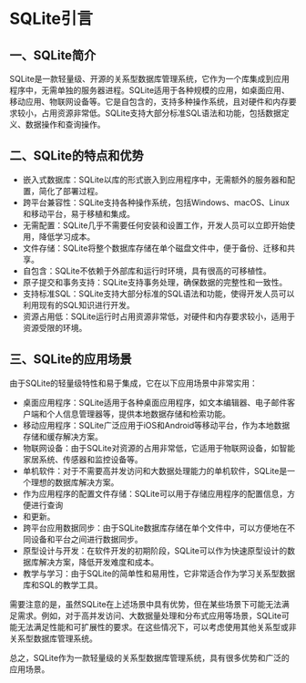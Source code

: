 #  SQLite引言

## 一、SQLite简介

SQLite是一款轻量级、开源的关系型数据库管理系统，它作为一个库集成到应用程序中，无需单独的服务器进程。SQLite适用于各种规模的应用，如桌面应用、移动应用、物联网设备等。它是自包含的，支持多种操作系统，且对硬件和内存要求较小，占用资源非常低。SQLite支持大部分标准SQL语法和功能，包括数据定义、数据操作和查询操作。

## 二、SQLite的特点和优势

- 嵌入式数据库：SQLite以库的形式嵌入到应用程序中，无需额外的服务器和配置，简化了部署过程。
- 跨平台兼容性：SQLite支持各种操作系统，包括Windows、macOS、Linux和移动平台，易于移植和集成。
- 无需配置：SQLite几乎不需要任何安装和设置工作，开发人员可以立即开始使用，降低学习成本。
- 文件存储：SQLite将整个数据库存储在单个磁盘文件中，便于备份、迁移和共享。
- 自包含：SQLite不依赖于外部库和运行时环境，具有很高的可移植性。
- 原子提交和事务支持：SQLite支持事务处理，确保数据的完整性和一致性。
- 支持标准SQL：SQLite支持大部分标准的SQL语法和功能，使得开发人员可以利用现有的SQL知识进行开发。
- 资源占用低：SQLite运行时占用资源非常低，对硬件和内存要求较小，适用于资源受限的环境。

## 三、SQLite的应用场景

由于SQLite的轻量级特性和易于集成，它在以下应用场景中非常实用：

- 桌面应用程序：SQLite适用于各种桌面应用程序，如文本编辑器、电子邮件客户端和个人信息管理器等，提供本地数据存储和检索功能。
- 移动应用程序：SQLite广泛应用于iOS和Android等移动平台，作为本地数据存储和缓存解决方案。
- 物联网设备：由于SQLite对资源的占用非常低，它适用于物联网设备，如智能家居系统、传感器和监控设备等。
- 单机软件：对于不需要高并发访问和大数据处理能力的单机软件，SQLite是一个理想的数据库解决方案。
- 作为应用程序的配置文件存储：SQLite可以用于存储应用程序的配置信息，方便进行查询
- 和更新。
- 跨平台应用数据同步：由于SQLite数据库存储在单个文件中，可以方便地在不同设备和平台之间进行数据同步。
- 原型设计与开发：在软件开发的初期阶段，SQLite可以作为快速原型设计的数据库解决方案，降低开发难度和成本。
- 教学与学习：由于SQLite的简单性和易用性，它非常适合作为学习关系型数据库和SQL的教学工具。

需要注意的是，虽然SQLite在上述场景中具有优势，但在某些场景下可能无法满足需求。例如，对于高并发访问、大数据量处理和分布式应用等场景，SQLite可能无法满足性能和可扩展性的要求。在这些情况下，可以考虑使用其他关系型或非关系型数据库管理系统。

总之，SQLite作为一款轻量级的关系型数据库管理系统，具有很多优势和广泛的应用场景。


